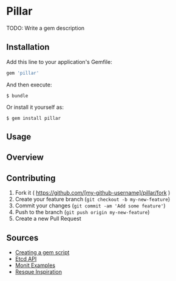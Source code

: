 # Pillar

TODO: Write a gem description

## Installation

Add this line to your application's Gemfile:

```ruby
gem 'pillar'
```

And then execute:

    $ bundle

Or install it yourself as:

    $ gem install pillar

## Usage


## Overview

## 

## Contributing

1. Fork it ( https://github.com/[my-github-username]/pillar/fork )
2. Create your feature branch (`git checkout -b my-new-feature`)
3. Commit your changes (`git commit -am 'Add some feature'`)
4. Push to the branch (`git push origin my-new-feature`)
5. Create a new Pull Request




## Sources
- [Creating a gem script](http://blog.thepete.net/blog/2010/11/20/creating-and-publishing-your-first-ruby/)
- [Etcd API](https://coreos.com/docs/distributed-configuration/etcd-api/)
- [Monit Examples](http://www.tecmint.com/how-to-install-and-setup-monit-linux-process-and-services-monitoring-program/)
- [Resque Inspiration](https://github.com/resque/resque)